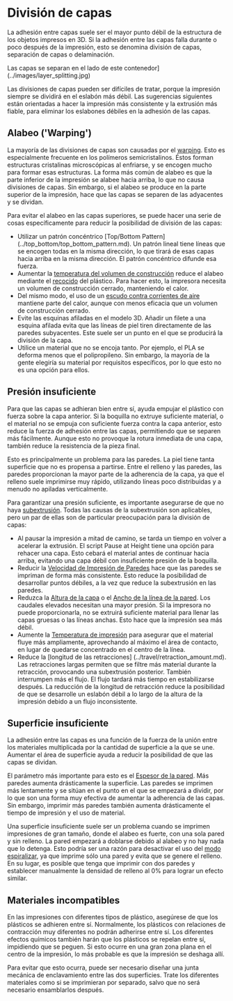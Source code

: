División de capas
====
La adhesión entre capas suele ser el mayor punto débil de la estructura de los objetos impresos en 3D. Si la adhesión entre las capas falla durante o poco después de la impresión, esto se denomina división de capas, separación de capas o delaminación.

Las capas se separan en el lado de este contenedor](../images/layer_splitting.jpg)

Las divisiones de capas pueden ser difíciles de tratar, porque la impresión siempre se dividirá en el eslabón más débil. Las sugerencias siguientes están orientadas a hacer la impresión más consistente y la extrusión más fiable, para eliminar los eslabones débiles en la adhesión de las capas.

Alabeo ('Warping')
----
La mayoría de las divisiones de capas son causadas por el [warping](warping.md). Esto es especialmente frecuente en los polímeros semicristalinos. Éstos forman estructuras cristalinas microscópicas al enfriarse, y se encogen mucho para formar esas estructuras. La forma más común de alabeo es que la parte inferior de la impresión se alabee hacia arriba, lo que no causa divisiones de capas. Sin embargo, si el alabeo se produce en la parte superior de la impresión, hace que las capas se separen de las adyacentes y se dividan.

Para evitar el alabeo en las capas superiores, se puede hacer una serie de cosas específicamente para reducir la posibilidad de división de las capas:
* Utilizar un patrón concéntrico [Top/Bottom Pattern] (../top_bottom/top_bottom_pattern.md). Un patrón lineal tiene líneas que se encogen todas en la misma dirección, lo que tirará de esas capas hacia arriba en la misma dirección. El patrón concéntrico difunde esa fuerza.
* Aumentar la [temperatura del volumen de construcción](../material/build_volume_temperature.md) reduce el alabeo mediante el [recocido](https://en.wikipedia.org/wiki/Annealing_%28glass%29) del plástico. Para hacer esto, la impresora necesita un volumen de construcción cerrado, manteniendo el calor.
* Del mismo modo, el uso de un [escudo contra corrientes de aire](../experimental/draft_shield_enabled.md) mantiene parte del calor, aunque con menos eficacia que un volumen de construcción cerrado.
* Evite las esquinas afiladas en el modelo 3D. Añadir un filete a una esquina afilada evita que las líneas de piel tiren directamente de las paredes subyacentes. Este suele ser un punto en el que se producirá la división de la capa.
* Utilice un material que no se encoja tanto. Por ejemplo, el PLA se deforma menos que el polipropileno. Sin embargo, la mayoría de la gente elegiría su material por requisitos específicos, por lo que esto no es una opción para ellos.

Presión insuficiente
----
Para que las capas se adhieran bien entre sí, ayuda empujar el plástico con fuerza sobre la capa anterior. Si la boquilla no extruye suficiente material, o el material no se empuja con suficiente fuerza contra la capa anterior, esto reduce la fuerza de adhesión entre las capas, permitiendo que se separen más fácilmente. Aunque esto no provoque la rotura inmediata de una capa, también reduce la resistencia de la pieza final.

Esto es principalmente un problema para las paredes. La piel tiene tanta superficie que no es propensa a partirse. Entre el relleno y las paredes, las paredes proporcionan la mayor parte de la adherencia de la capa, ya que el relleno suele imprimirse muy rápido, utilizando líneas poco distribuidas y a menudo no apiladas verticalmente.

Para garantizar una presión suficiente, es importante asegurarse de que no haya [subextrusión](underextrusion.md). Todas las causas de la subextrusión son aplicables, pero un par de ellas son de particular preocupación para la división de capas:
* Al pausar la impresión a mitad de camino, se tarda un tiempo en volver a acelerar la extrusión. El script Pause at Height tiene una opción para <!--if cura_version >= 4.7-->rehacer una capa<!--endif--><!--if cura_version < 4.7:rehacer las últimas capas-->. Esto cebará el material antes de continuar hacia arriba, evitando una capa débil con insuficiente presión de la boquilla.
* Reducir la [Velocidad de Impresión de Paredes](../speed/speed_wall.md) hace que las paredes se impriman de forma más consistente. Esto reduce la posibilidad de desarrollar puntos débiles, a la vez que reduce la subextrusión en las paredes.
* Reduzca la [Altura de la capa](../resolution/layer_height.md) o el [Ancho de la línea de la pared](../resolution/wall_line_width.md). Los caudales elevados necesitan una mayor presión. Si la impresora no puede proporcionarla, no se extruirá suficiente material para llenar las capas gruesas o las líneas anchas. Esto hace que la impresión sea más débil.
* Aumente la [Temperatura de impresión](../material/material_print_temperature.md) para asegurar que el material fluye más ampliamente, aprovechando al máximo el área de contacto, en lugar de quedarse concentrado en el centro de la línea.
* Reduce la [longitud de las retracciones] (../travel/retraction_amount.md). Las retracciones largas permiten que se filtre más material durante la retracción, provocando una subextrusión posterior. También interrumpen más el flujo. El flujo tardará más tiempo en estabilizarse después. La reducción de la longitud de retracción reduce la posibilidad de que se desarrolle un eslabón débil a lo largo de la altura de la impresión debido a un flujo inconsistente.

Superficie insuficiente
----
La adhesión entre las capas es una función de la fuerza de la unión entre los materiales multiplicada por la cantidad de superficie a la que se une. Aumentar el área de superficie ayuda a reducir la posibilidad de que las capas se dividan.

El parámetro más importante para esto es el [Espesor de la pared](../shell/wall_thickness.md). Más paredes aumenta drásticamente la superficie. Las paredes se imprimen más lentamente y se sitúan en el punto en el que se empezará a dividir, por lo que son una forma muy efectiva de aumentar la adherencia de las capas. Sin embargo, imprimir más paredes también aumenta drásticamente el tiempo de impresión y el uso de material.

Una superficie insuficiente suele ser un problema cuando se imprimen impresiones de gran tamaño, donde el alabeo es fuerte, con una sola pared y sin relleno. La pared empezará a doblarse debido al alabeo y no hay nada que lo detenga. Esto podría ser una razón para desactivar el uso del [modo espiralizar](../blackmagic/magic_spiralize.md), ya que imprime sólo una pared y evita que se genere el relleno. En su lugar, es posible que tenga que imprimir con dos paredes y establecer manualmente la densidad de relleno al 0% para lograr un efecto similar.

Materiales incompatibles
----
En las impresiones con diferentes tipos de plástico, asegúrese de que los plásticos se adhieren entre sí. Normalmente, los plásticos con relaciones de contracción muy diferentes no podrán adherirse entre sí. Los diferentes efectos químicos también harán que los plásticos se repelan entre sí, impidiendo que se peguen. Si esto ocurre en una gran zona plana en el centro de la impresión, lo más probable es que la impresión se deshaga allí.

Para evitar que esto ocurra, puede ser necesario diseñar una junta mecánica de enclavamiento entre las dos superficies. Trate los diferentes materiales como si se imprimieran por separado, salvo que no será necesario ensamblarlos después.